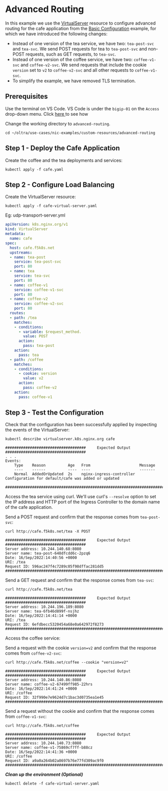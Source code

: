 # Advanced Routing

In this example we use the [VirtualServer](https://docs.nginx.com/nginx-ingress-controller/configuration/virtualserver-and-virtualserverroute-resources/) resource to configure advanced routing for the cafe application from the [Basic Configuration](../basic-configuration/) example, for which we have introduced the following changes:
* Instead of one version of the tea service, we have two: `tea-post-svc` and `tea-svc`. We send POST requests for tea to `tea-post-svc` and non-POST requests, such as GET requests, to `tea-svc`.
* Instead of one version of the coffee service, we have two: `coffee-v1-svc` and `coffee-v2-svc`. We send requests that include the cookie `version` set to `v2` to `coffee-v2-svc` and all other requests to `coffee-v1-svc`.
* To simplify the example, we have removed TLS termination.

## Prerequisites  

Use the terminal on VS Code. VS Code is under the `bigip-01` on the `Access` drop-down menu. Click <a href="https://raw.githubusercontent.com/F5EMEA/oltra/main/vscode.png"> here </a> to see how 

Change the working directory to `advanced-routing`.
```
cd ~/oltra/use-cases/nic-examples/custom-resources/advanced-routing
```

## Step 1 - Deploy the Cafe Application

Create the coffee and the tea deployments and services:
```
kubectl apply -f cafe.yaml
```

## Step 2 - Configure Load Balancing

Create the VirtualServer resource:
```
kubectl apply -f cafe-virtual-server.yaml
```

Eg: udp-transport-server.yml
```yml
apiVersion: k8s.nginx.org/v1
kind: VirtualServer
metadata:
  name: cafe
spec:
  host: cafe.f5k8s.net
  upstreams:
  - name: tea-post
    service: tea-post-svc
    port: 80
  - name: tea
    service: tea-svc
    port: 80
  - name: coffee-v1
    service: coffee-v1-svc
    port: 80
  - name: coffee-v2 
    service: coffee-v2-svc
    port: 80
  routes:
  - path: /tea
    matches:
    - conditions:
      - variable: $request_method.  
        value: POST
      action:
        pass: tea-post
    action:
      pass: tea
  - path: /coffee
    matches:
    - conditions:
      - cookie: version
        value: v2
      action:
        pass: coffee-v2
    action:
      pass: coffee-v1
```

## Step 3 - Test the Configuration

Check that the configuration has been successfully applied by inspecting the events of the VirtualServer:
```
kubectl describe virtualserver.k8s.nginx.org cafe

####################################     Expected Output    ####################################
. . .
Events:
    Type    Reason          Age   From                      Message
    ----    ------          ----  ----                      -------
    Normal  AddedOrUpdated  2s    nginx-ingress-controller  Configuration for default/cafe was added or updated

################################################################################################
```

Access the tea service using curl. We'll use curl's `--resolve` option to set the IP address and HTTP port of the Ingress Controller to the domain name of the cafe application.
    
Send a POST request and confirm that the response comes from `tea-post-svc`:
```
curl http://cafe.f5k8s.net/tea -X POST

####################################     Expected Output    ####################################
Server address: 10.244.140.68:8080
Server name: tea-post-648dfcdd6c-2pzq6
Date: 16/Sep/2022:14:40:56 +0000
URI: /tea
Request ID: 596ac247f4c7289c05f98dffac281dd5
################################################################################################
```

Send a GET request and confirm that the response comes from `tea-svc`:
```
curl http://cafe.f5k8s.net/tea

####################################     Expected Output    ####################################
Server address: 10.244.196.189:8080
Server name: tea-6fb46d899f-nsjhz
Date: 16/Sep/2022:14:41:14 +0000
URI: /tea
Request ID: 6efdbecc5320454a68e0a642972f8273
################################################################################################
```

Access the coffee service:
    
Send a request with the cookie `version=v2` and confirm that the response comes from `coffee-v2-svc`:
```
curl http://cafe.f5k8s.net/coffee --cookie "version=v2"

####################################     Expected Output    ####################################
Server address: 10.244.140.86:8080
Server name: coffee-v2-67499ff985-22hrs
Date: 16/Sep/2022:14:41:24 +0000
URI: /coffee
Request ID: 32f990e7e9624d7c1bac3d0735ea1e45
################################################################################################

```

Send a request without the cookie and confirm that the response comes from `coffee-v1-svc`:
```
curl http://cafe.f5k8s.net/coffee

####################################     Expected Output    ####################################
Server address: 10.244.140.73:8080
Server name: coffee-v1-75869cf7ff-b88cz
Date: 16/Sep/2022:14:41:36 +0000
URI: /coffee
Request ID: a9a0a264b02a8697b76e77fd309ac9f0
################################################################################################

```

***Clean up the environment (Optional)***
```
kubectl delete -f cafe-virtual-server.yaml
```
